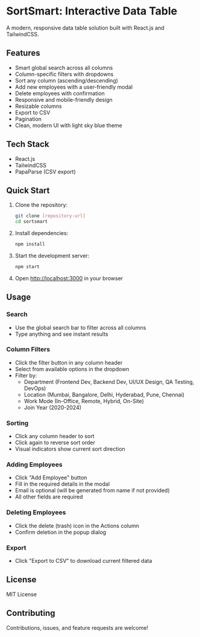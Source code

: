 # SortSmart: Interactive Data Table

A modern, responsive data table solution built with React.js and TailwindCSS.

## Features

- Smart global search across all columns
- Column-specific filters with dropdowns
- Sort any column (ascending/descending)
- Add new employees with a user-friendly modal
- Delete employees with confirmation
- Responsive and mobile-friendly design
- Resizable columns
- Export to CSV
- Pagination
- Clean, modern UI with light sky blue theme

## Tech Stack

- React.js
- TailwindCSS
- PapaParse (CSV export)

## Quick Start

1. Clone the repository:
   ```bash
   git clone [repository-url]
   cd sortsmart
   ```

2. Install dependencies:
   ```bash
   npm install
   ```

3. Start the development server:
   ```bash
   npm start
   ```

4. Open [http://localhost:3000](http://localhost:3000) in your browser

## Usage

### Search
- Use the global search bar to filter across all columns
- Type anything and see instant results

### Column Filters
- Click the filter button in any column header
- Select from available options in the dropdown
- Filter by:
  - Department (Frontend Dev, Backend Dev, UI/UX Design, QA Testing, DevOps)
  - Location (Mumbai, Bangalore, Delhi, Hyderabad, Pune, Chennai)
  - Work Mode (In-Office, Remote, Hybrid, On-Site)
  - Join Year (2020-2024)

### Sorting
- Click any column header to sort
- Click again to reverse sort order
- Visual indicators show current sort direction

### Adding Employees
- Click "Add Employee" button
- Fill in the required details in the modal
- Email is optional (will be generated from name if not provided)
- All other fields are required

### Deleting Employees
- Click the delete (trash) icon in the Actions column
- Confirm deletion in the popup dialog

### Export
- Click "Export to CSV" to download current filtered data

## License

MIT License

## Contributing

Contributions, issues, and feature requests are welcome!
